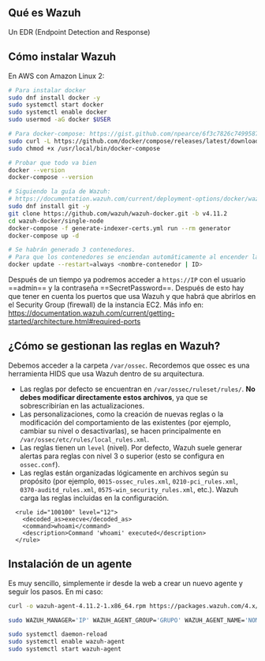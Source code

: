 
## Qué es Wazuh
Un EDR (Endpoint Detection and Response)


## Cómo instalar Wazuh
En AWS con Amazon Linux 2:

```bash
# Para instalar docker
sudo dnf install docker -y
sudo systemctl start docker
sudo systemctl enable docker
sudo usermod -aG docker $USER

# Para docker-compose: https://gist.github.com/npearce/6f3c7826c7499587f00957fee62f8ee9
sudo curl -L https://github.com/docker/compose/releases/latest/download/docker-compose-$(uname -s)-$(uname -m) -o /usr/local/bin/docker-compose
sudo chmod +x /usr/local/bin/docker-compose

# Probar que todo va bien
docker --version
docker-compose --version

# Siguiendo la guía de Wazuh: 
# https://documentation.wazuh.com/current/deployment-options/docker/wazuh-container.html
sudo dnf install git -y
git clone https://github.com/wazuh/wazuh-docker.git -b v4.11.2
cd wazuh-docker/single-node
docker-compose -f generate-indexer-certs.yml run --rm generator
docker-compose up -d

# Se habrán generado 3 contenedores. 
# Para que los contenedores se enciendan automáticamente al encender la instancia
docker update --restart=always <nombre-contenedor | ID>
```

Después de un tiempo ya podremos acceder a `https://IP` con el usuario ==admin== y la contraseña ==SecretPassword==. 
Después de esto hay que tener en cuenta los puertos que usa Wazuh y que habrá que abrirlos en el Security Group (firewall) de la instancia EC2. Más info en: https://documentation.wazuh.com/current/getting-started/architecture.html#required-ports


## ¿Cómo se gestionan las reglas en Wazuh?
Debemos acceder a la carpeta `/var/ossec`. Recordemos que ossec es una herramienta HIDS que usa Wazuh dentro de su arquitectura.

- Las reglas por defecto se encuentran en `/var/ossec/ruleset/rules/`. **No debes modificar directamente estos archivos**, ya que se sobrescribirían en las actualizaciones.
- Las personalizaciones, como la creación de nuevas reglas o la modificación del comportamiento de las existentes (por ejemplo, cambiar su nivel o desactivarlas), se hacen principalmente en `/var/ossec/etc/rules/local_rules.xml`.
- Las reglas tienen un `level` (nivel). Por defecto, Wazuh suele generar alertas para reglas con nivel 3 o superior (esto se configura en `ossec.conf`).
- Las reglas están organizadas lógicamente en archivos según su propósito (por ejemplo, `0015-ossec_rules.xml`, `0210-pci_rules.xml`, `0370-auditd_rules.xml`, `0575-win_security_rules.xml`, etc.). Wazuh carga las reglas incluidas en la configuración.

```
  <rule id="100100" level="12">
    <decoded_as>execve</decoded_as>
    <command>whoami</command>
    <description>Command 'whoami' executed</description>
  ​</rule>
```


## Instalación de un agente
Es muy sencillo, simplemente ir desde la web a crear un nuevo agente y seguir los pasos. En mi caso:

```bash
curl -o wazuh-agent-4.11.2-1.x86_64.rpm https://packages.wazuh.com/4.x/yum/wazuh-agent-4.11.2-1.x86_64.rpm

sudo WAZUH_MANAGER='IP' WAZUH_AGENT_GROUP='GRUPO' WAZUH_AGENT_NAME='NOMBRE' rpm -ihv wazuh-agent-4.11.2-1.x86_64.rpm

sudo systemctl daemon-reload
sudo systemctl enable wazuh-agent
sudo systemctl start wazuh-agent
```

